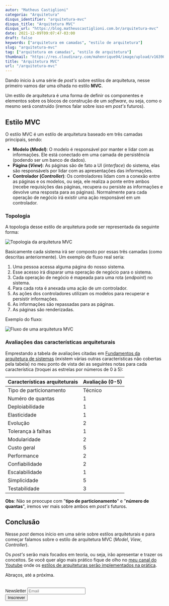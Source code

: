 ```yaml
---
autor: "Matheus Castiglioni"
categoria: "Arquitetura"
disqus_identifier: "arquitetura-mvc"
disqus_title: "Arquitetura MVC"
disqus_url: "https://blog.matheuscastiglioni.com.br/arquitetura-mvc"
date: 2021-12-09T09:07:47-03:00
draft: false
keywords: ["arquitetura em camadas", "estilo de arquitetura"]
slug: "arquitetura-mvc"
tag: ["arquitetura em camadas", "estilo de arquitetura"]
thumbnail: "https://res.cloudinary.com/mahenrique94/image/upload/v1639052064/1295_vxnw2c.jpg"
title: "Arquitetura MVC"
url: "/arquitetura-mvc"
---
```


Dando ínicio à uma série de _post's_ sobre estilos de arquitetura, nesse primeiro vamos dar uma olhada no estilo **MVC**.

Um estilo de arquitetura é uma forma de definir os componentes e elementos sobre os blocos de construção de um _software_, ou seja, como o mesmo será construído (iremos falar sobre isso em _post's_ futuros).

## Estilo MVC

O estilo MVC é um estilo de arquitetura baseado em três camadas principais, sendo:

- **Modelo (_Model_)**: O modelo é responsável por manter e lidar com as informações. Ele está conectado em uma camada de persistência (podendo ser um banco de dados).
- **Página (_View_)**: As páginas são de fato a UI (_interface_) do sistema, elas são responsávels por lidar com as apresentações das informações.
- **Controlador (_Controller_)**: Os controladores lidam com a conexão entre as páginas e os modelos, ou seja, ele realiza a ponte entre ambos (recebe requisições das páginas, recupera ou persiste as informações e devolve uma resposta para as páginas). Normalmente para cada operação de negócio irá existir uma ação responsável em um controlador.

### Topologia

A topologia desse estilo de arquitetura pode ser representada da seguinte forma:

![Topologia da arquitetura MVC](https://res.cloudinary.com/mahenrique94/image/upload/v1639053003/Untitled_Diagram.drawio_h8rlm2.png)

Basicamente cada sistema irá ser composto por essas três camadas (como descritas anteriormente). Um exemplo de fluxo real seria:

1. Uma pessoa acessa alguma página do nosso sistema.
2. Esse acesso irá disparar uma operação de negócio para o sistema.
3. Cada operação de negócio é mapeada para uma rota (_endpoint_) no sistema.
4. Para cada rota é anexada uma ação de um controlador.
5. As ações dos controladores utilizam os modelos para recuperar e persistir informações.
6. As informações são repassadas para as páginas.
7. As páginas são renderizadas.

Exemplo do fluxo:

![Fluxo de uma arquitetura MVC](https://res.cloudinary.com/mahenrique94/image/upload/v1639053493/Untitled_Diagram.drawio_1_qqgypo.png)

### Avaliações das características arquiteturais

Emprestando a tabela de avaliações citadas em [Fundamentos da arquitetura de sistemas](https://www.amazon.com.br/Fundamentals-Software-Architecture-Neal-Ford/dp/1492043451) (existem várias outras características não cobertas pela tabela) no meu ponto de vista dei as seguintes notas para cada característica (troquei as estrelas por números de 0 à 5):

| Características arquiteturais | Avaliação (0-5) |
| ----------------------------- | --------------- |
| Tipo de particionamento | Técnico |
| Numéro de quantas | 1 |
| Deploiabilidade | 1 |
| Elasticidade | 1 |
| Evolução | 2 |
| Tolerança à falhas | 1 |
| Modularidade | 2 |
| Custo geral | 5 |
| Performance | 2 |
| Confiabilidade | 2 |
| Escalabilidade | 1 |
| Simplicidade | 5 |
| Testabilidade | 3 |

**Obs**: Não se preocupe com "**tipo de particionamento**" e "**número de quantas**", iremos ver mais sobre ambos em _post's_ futuros.

## Conclusão

Nesse *post* demos início em uma série sobre estilos arquiteturais e para começar falamos sobre o estilo de arquitetura MVC (_Model_, _View_, _Controller_).

Os _post's_ serão mais focados em teoria, ou seja, irão apresentar e trazer os conceitos. Se você quer algo mais prático fique de olho no [meu canal do Youtube](https://youtube.com/matheuscastiglioni) onde os [estilos de arquiteturas serão implementados na prática](https://www.youtube.com/playlist?list=PLt28SuGsHXH3Ep9Z0LNmK1bFe8yY49rt6).

Abraços, até a próxima.

<!-- Begin Mailchimp Signup Form -->
<link href="//cdn-images.mailchimp.com/embedcode/horizontal-slim-10_7.css" rel="stylesheet" type="text/css">
<style type="text/css">
	#mc_embed_signup{clear:left; font:14px Helvetica,Arial,sans-serif; width:100%;margin-top: 2rem;}
</style>
<div id="mc_embed_signup">
<form action="https://matheuscastiglioni.us12.list-manage.com/subscribe/post?u=5a8a2e7202680f2d5098f12bc&amp;id=6ede898886" method="post" id="mc-embedded-subscribe-form" name="mc-embedded-subscribe-form" class="validate" target="_blank" novalidate>
    <div id="mc_embed_signup_scroll">
	<label for="mce-EMAIL">Newsletter</label>
	<input type="email" value="" name="EMAIL" class="email" id="mce-EMAIL" placeholder="Email" required>
    <div style="position: absolute; left: -5000px;" aria-hidden="true"><input type="text" name="b_5a8a2e7202680f2d5098f12bc_6ede898886" tabindex="-1" value=""></div>
    <div class="clear"><input type="submit" value="Inscrever" name="subscribe" id="mc-embedded-subscribe" class="button"></div></div>
</form>
</div>
<!--End mc_embed_signup-->
